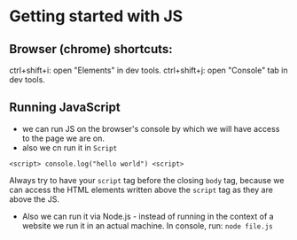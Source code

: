 # Getting started with JS

## Browser (chrome) shortcuts:

ctrl+shift+i: open "Elements" in dev tools.
ctrl+shift+j: open "Console" tab in dev tools.

## Running JavaScript

* we can run JS on the browser's console by which we will have access to the page we are on.
*  also we cn run it in `Script`  
``` 
<script> console.log("hello world") <script>
```

Always try to have your `script` tag before the closing `body` tag, because we can access the HTML elements written above the `script` tag as they are above the JS.

* Also we can run it via Node.js - instead of running in the context of a website we run it in an actual machine. In console, run: `node file.js`
